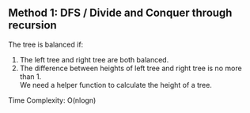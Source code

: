 ## Method 1: DFS / Divide and Conquer through recursion

The tree is balanced if:
1) The left tree and right tree are both balanced.
2) The difference between heights of left tree and right tree is no more than 1. </br>
   We need a helper function to calculate the height of a tree.

Time Complexity: O(nlogn)

